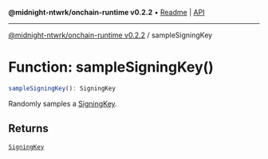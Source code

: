 **@midnight-ntwrk/onchain-runtime v0.2.2** • [Readme](../README.md) \| [API](../globals.md)

***

[@midnight-ntwrk/onchain-runtime v0.2.2](../README.md) / sampleSigningKey

# Function: sampleSigningKey()

```ts
sampleSigningKey(): SigningKey
```

Randomly samples a [SigningKey](../type-aliases/SigningKey.md).

## Returns

[`SigningKey`](../type-aliases/SigningKey.md)
